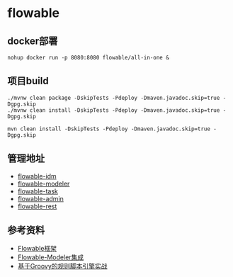 # flowable

## docker部署

```deployment
nohup docker run -p 8080:8080 flowable/all-in-one &
```

## 项目build

```build flowable engine
./mvnw clean package -DskipTests -Pdeploy -Dmaven.javadoc.skip=true -Dgpg.skip
./mvnw clean install -DskipTests -Pdeploy -Dmaven.javadoc.skip=true -Dgpg.skip
```

```build flow-ui
mvn clean install -DskipTests -Pdeploy -Dmaven.javadoc.skip=true -Dgpg.skip
```

## 管理地址

- [flowable-idm](http://192.168.186.23:8080/flowable-idm)
- [flowable-modeler](http://192.168.186.23:8080/flowable-modeler)
- [flowable-task](http://192.168.186.23:8080/flowable-task)
- [flowable-admin](http://192.168.186.23:8080/flowable-admin)
- [flowable-rest](http://192.168.186.23:8080/flowable-rest/docs)

## 参考资料

- [Flowable框架](https://www.jianshu.com/p/63bf76bda4ec)
- [Flowable-Modeler集成](https://blog.csdn.net/houyj1986/article/details/86027301)
- [基于Groovy的规则脚本引擎实战](https://juejin.im/post/6844903682639659015?utm_source=gold_browser_extension)
